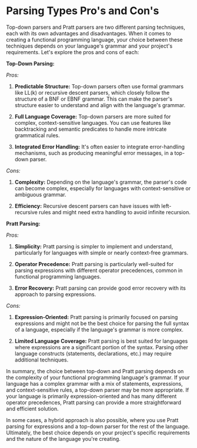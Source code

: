 # Parsing Types Pro's and Con's

Top-down parsers and Pratt parsers are two different parsing techniques, each with its own advantages and disadvantages. When it comes to creating a functional programming language, your choice between these techniques depends on your language's grammar and your project's requirements. Let's explore the pros and cons of each:

**Top-Down Parsing:**

_Pros:_

1. **Predictable Structure:** Top-down parsers often use formal grammars like LL(k) or recursive descent parsers, which closely follow the structure of a BNF or EBNF grammar. This can make the parser's structure easier to understand and align with the language's grammar.

2. **Full Language Coverage:** Top-down parsers are more suited for complex, context-sensitive languages. You can use features like backtracking and semantic predicates to handle more intricate grammatical rules.

3. **Integrated Error Handling:** It's often easier to integrate error-handling mechanisms, such as producing meaningful error messages, in a top-down parser.

_Cons:_

1. **Complexity:** Depending on the language's grammar, the parser's code can become complex, especially for languages with context-sensitive or ambiguous grammar.

2. **Efficiency:** Recursive descent parsers can have issues with left-recursive rules and might need extra handling to avoid infinite recursion.

**Pratt Parsing:**

_Pros:_

1. **Simplicity:** Pratt parsing is simpler to implement and understand, particularly for languages with simple or nearly context-free grammars.

2. **Operator Precedence:** Pratt parsing is particularly well-suited for parsing expressions with different operator precedences, common in functional programming languages.

3. **Error Recovery:** Pratt parsing can provide good error recovery with its approach to parsing expressions.

_Cons:_

1. **Expression-Oriented:** Pratt parsing is primarily focused on parsing expressions and might not be the best choice for parsing the full syntax of a language, especially if the language's grammar is more complex.

2. **Limited Language Coverage:** Pratt parsing is best suited for languages where expressions are a significant portion of the syntax. Parsing other language constructs (statements, declarations, etc.) may require additional techniques.

In summary, the choice between top-down and Pratt parsing depends on the complexity of your functional programming language's grammar. If your language has a complex grammar with a mix of statements, expressions, and context-sensitive rules, a top-down parser may be more appropriate. If your language is primarily expression-oriented and has many different operator precedences, Pratt parsing can provide a more straightforward and efficient solution.

In some cases, a hybrid approach is also possible, where you use Pratt parsing for expressions and a top-down parser for the rest of the language. Ultimately, the best choice depends on your project's specific requirements and the nature of the language you're creating.

